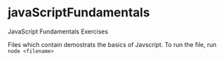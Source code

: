 # javaScriptFundamentals
JavaScript Fundamentals Exercises

Files which contain demostrats the basics of Javscript. 
To run the file, run ```node <filename>```
